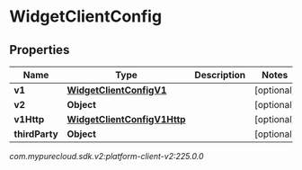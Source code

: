 # WidgetClientConfig


## Properties

| Name | Type | Description | Notes |
| ------------ | ------------- | ------------- | ------------- |
| **v1** | [**WidgetClientConfigV1**](WidgetClientConfigV1) |  |  [optional] |
| **v2** | **Object** |  |  [optional] |
| **v1Http** | [**WidgetClientConfigV1Http**](WidgetClientConfigV1Http) |  |  [optional] |
| **thirdParty** | **Object** |  |  [optional] |




_com.mypurecloud.sdk.v2:platform-client-v2:225.0.0_
